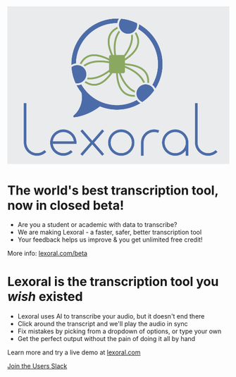 ![Lexoral Logo](/frontend/public/assets/card.png)

# The world's best transcription tool, now in closed beta!

- Are you a student or academic with data to transcribe?
- We are making Lexoral - a faster, safer, better transcription tool
- Your feedback helps us improve & you get unlimited free credit!

More info:  [lexoral.com/beta](https://www.lexoral.com/beta)

# Lexoral is the transcription tool you *wish* existed

- Lexoral uses AI to transcribe your audio, but it doesn't end there
- Click around the transcript and we'll play the audio in sync
- Fix mistakes by picking from a dropdown of options, or type your own
- Get the perfect output without the pain of doing it all by hand

Learn more and try a live demo at [lexoral.com](https://www.lexoral.com)

[Join the Users Slack](https://join.slack.com/t/lexoral-users/shared_invite/zt-yk0j76n5-KcQwnmCJ7FKkLsj_ik05Pw)
